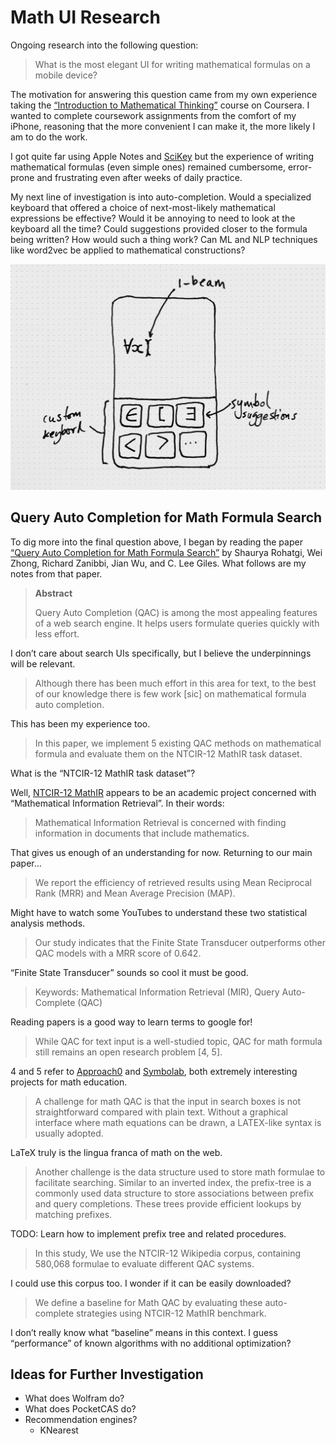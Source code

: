 # Math UI Research

Ongoing research into the following question:

> What is the most elegant UI for writing mathematical formulas on a
> mobile device?

The motivation for answering this question came from my own
experience taking the [“Introduction to Mathematical Thinking”][1]
course on Coursera. I wanted to complete coursework assignments from
the comfort of my iPhone, reasoning that the more convenient I can
make it, the more likely I am to do the work.

I got quite far using Apple Notes and [SciKey][2] but the experience
of writing mathematical formulas (even simple ones) remained
cumbersome, error-prone and frustrating even after weeks of daily
practice.

My next line of investigation is into auto-completion. Would a
specialized keyboard that offered a choice of next-most-likely
mathematical expressions be effective? Would it be annoying to need
to look at the keyboard all the time? Could suggestions provided
closer to the formula being written? How would such a thing work? Can
ML and NLP techniques like word2vec be applied to mathematical
constructions?

![A crude sketch of autocomplete](images/autocomplete-sketch.jpg)

## Query Auto Completion for Math Formula Search

To dig more into the final question above, I began by reading the
paper [“Query Auto Completion for Math Formula Search”][3] by Shaurya
Rohatgi, Wei Zhong, Richard Zanibbi, Jian Wu, and C. Lee Giles. What
follows are my notes from that paper.

> **Abstract**
>
> Query Auto Completion (QAC) is among the most appealing features of
> a web search engine. It helps users formulate queries quickly with
> less effort.

I don’t care about search UIs specifically, but I believe the
underpinnings will be relevant.

> Although there has been much effort in this area for text, to the
> best of our knowledge there is few work [sic] on mathematical formula
> auto completion.

This has been my experience too.

> In this paper, we implement 5 existing QAC methods on mathematical
> formula and evaluate them on the NTCIR-12 MathIR task dataset.

What is the “NTCIR-12 MathIR task dataset”?

Well, [NTCIR-12 MathIR][4] appears to be an academic project concerned with “Mathematical Information Retrieval”. In their words:

> Mathematical Information Retrieval is concerned with finding
> information in documents that include mathematics.

That gives us enough of an understanding for now. Returning to our
main paper…

> We report the efficiency of retrieved results using Mean Reciprocal
> Rank (MRR) and Mean Average Precision (MAP).

Might have to watch some YouTubes to understand these two statistical
analysis methods.

> Our study indicates that the Finite State Transducer outperforms
> other QAC models with a MRR score of 0.642.

“Finite State Transducer” sounds so cool it must be good.

> Keywords: Mathematical Information Retrieval (MIR), Query
> Auto-Complete (QAC)

Reading papers is a good way to learn terms to google for!

> While QAC for text input is a well-studied topic, QAC for math
> formula still remains an open research problem [4, 5].

4 and 5 refer to [Approach0][5] and [Symbolab][6], both extremely
interesting projects for math education.

> A challenge for math QAC is that the input in search boxes is not
> straightforward compared with plain text. Without a graphical
> interface where math equations can be drawn, a LATEX-like syntax is
> usually adopted.

LaTeX truly is the lingua franca of math on the web.

> Another challenge is the data structure used to store math formulae
> to facilitate searching. Similar to an inverted index, the
> prefix-tree is a commonly used data structure to store associations
> between prefix and query completions. These trees provide efficient
> lookups by matching prefixes.

TODO: Learn how to implement prefix tree and related procedures.

> In this study, We use the NTCIR-12 Wikipedia corpus, containing
> 580,068 formulae to evaluate different QAC systems.

I could use this corpus too. I wonder if it can be easily downloaded?

> We define a baseline for Math QAC by evaluating these auto-complete
> strategies using NTCIR-12 MathIR benchmark.

I don’t really know what “baseline” means in this context. I guess
“performance” of known algorithms with no additional optimization?

## Ideas for Further Investigation

- What does Wolfram do?
- What does PocketCAS do?
- Recommendation engines?
  - KNearest

[1]: https://www.coursera.org/learn/mathematical-thinking
[2]: https://apps.apple.com/us/app/scikey-scientific-keyboard/id927863083
[3]: https://arxiv.org/abs/1912.04115
[4]: http://ntcir-math.nii.ac.jp/
[5]: https://approach0.xyz/
[6]: https://www.symbolab.com/
